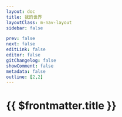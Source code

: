 ```yaml
---
layout: doc
title: 我的世界
layoutClass: m-nav-layout
sidebar: false

prev: false
next: false
editLink: false
editor: false
gitChangelog: false
showComment: false
metadata: false
outline: [2,2]
---
```

<style src="../../../../.vitepress/theme/style/nav.scss"></style>

<script setup>
import { ref } from "vue";
import { NAV_DATA } from './guidets/minecraft.ts'
const NAV_DATAS = ref(NAV_DATA)
</script>

# {{ $frontmatter.title }}

<MNavLinks v-for="{title, items} in NAV_DATAS" :title="title" :items="items"/>